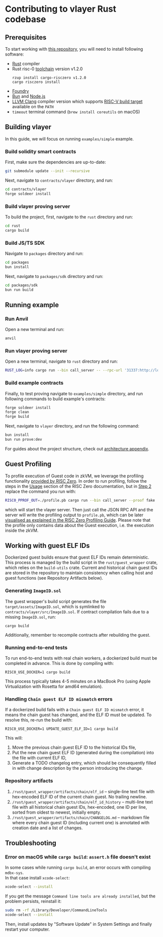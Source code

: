 # Contributing to vlayer Rust codebase

## Prerequisites

To start working with [this repository](https://github.com/vlayer-xyz/vlayer), you will need to install following software:

- [Rust](https://www.rust-lang.org/tools/install) compiler
- Rust risc-0 [toolchain](https://dev.risczero.com/api/zkvm/quickstart) version v1.2.0
  ```
  rzup install cargo-risczero v1.2.0
  cargo risczero install
  ```
- [Foundry](https://book.getfoundry.sh/getting-started/installation)
- [Bun](https://bun.sh) and [Node.js](https://nodejs.org)
- [LLVM Clang](https://clang.llvm.org/) compiler version which supports [RISC-V build target](https://llvm.org/docs/RISCVUsage.html) available on the `PATH`
- `timeout` terminal command (`brew install coreutils` on macOS)

## Building vlayer
 
In this guide, we will focus on running `examples/simple` example.

### Build solidity smart contracts

First, make sure the dependencies are up-to-date:

```sh
git submodule update --init --recursive
```

Next, navigate to `contracts/vlayer` directory, and run:

```sh
cd contracts/vlayer
forge soldeer install
```

###  Build vlayer proving server

To build the project, first, navigate to the `rust` directory and run:

```sh
cd rust
cargo build
```

### Build JS/TS SDK

Navigate to `packages` directory and run:

```sh
cd packages
bun install
```

Next, navigate to `packages/sdk` directory and run:

```sh
cd packages/sdk
bun run build
```

## Running example


### Run Anvil

Open a new terminal and run:

```sh
anvil
```

### Run vlayer proving server

Open a new terminal, navigate to `rust` directory and run:

```sh
RUST_LOG=info cargo run --bin call_server -- --rpc-url '31337:http://localhost:8545' --proof fake
```

### Build example contracts

Finally, to test proving navigate to `examples/simple` directory, and run following commands to build example's contracts: 

```sh
forge soldeer install
forge clean 
forge build
```

Next, navigate to `vlayer` directory, and run the following command:

```sh
bun install 
bun run prove:dev
``` 

For guides about the project structure, check out [architecture appendix](/appendix/architecture/overview.html).

## Guest Profiling

To profile execution of Guest code in zkVM, we leverage the profiling functionality [provided by RISC Zero](https://dev.risczero.com/api/zkvm/profiling). In order to run profiling, follow the steps in the [Usage](https://dev.risczero.com/api/zkvm/profiling#usage) section of the RISC Zero documentation, but in [Step 2](https://dev.risczero.com/api/zkvm/profiling#step-2-running) replace the command you run with:

```sh
RISC0_PPROF_OUT=./profile.pb cargo run --bin call_server --proof fake
```

which will start the vlayer server. Then just call the JSON RPC API and the server will write the profiling output to `profile.pb`, which can be later [visualised as explained in the RISC Zero Profiling Guide](https://dev.risczero.com/api/zkvm/profiling#step-3-visualization). Please note that the profile only contains data about the Guest execution, i.e. the execution inside the zkVM.

## Working with guest ELF IDs

Dockerized guest builds ensure that guest ELF IDs remain deterministic. This process is managed by the build script in the `rust/guest_wrapper` crate, which relies on the `build-utils` crate. Current and historical chain guest IDs are stored in the repository to maintain consistency when calling host and guest functions (see Repository Artifacts below).

### Generating `ImageID.sol`

The guest wrapper's build script generates the file `target/assets/ImageID.sol`, which is symlinked to `contracts/vlayer/src/ImageID.sol`.
If contract compilation fails due to a missing `ImageID.sol`, run:

    cargo build

Additionally, remember to recompile contracts after rebuilding the guest.

### Running end-to-end tests

To run end-to-end tests with real chain workers, a dockerized build must be completed in advance. This is done by compiling with:

    RISC0_USE_DOCKER=1 cargo build

This process typically takes 4-5 minutes on a MacBook Pro (using Apple Virtualization with Rosetta for amd64 emulation).

### Handling `Chain guest ELF ID mismatch` errors

If a dockerized build fails with a `Chain guest ELF ID mismatch` error, it means the chain guest has changed, and the ELF ID must be updated. To resolve this, re-run the build with:

    RISC0_USE_DOCKER=1 UPDATE_GUEST_ELF_ID=1 cargo build

This will:
  1. Move the previous chain guest ELF ID to the historical IDs file,
  2. Put the new chain guest ELF ID (generated during the compilation) into the file with current ELF ID,
  3. Generate a TODO changelog entry, which should be consequently filled in with change description by the person introducing the change.

### Repository artifacts

  1. `/rust/guest_wrapper/artifacts/chain/elf_id`  – single-line text file with hex-encoded ELF ID of the current chain guest. No trailing newline.
  2. `/rust/guest_wrapper/artifacts/chain/elf_id_history` – multi-line text file with all historical chain guest IDs, hex-encoded, one ID per line, sorted from oldest to newest, initially empty.
  3. `/rust/guest_wrapper/artifacts/chain/CHANGELOG.md` – markdown file where every chain guest ID (including current one) is annotated with creation date and a list of changes.

## Troubleshooting

### Error on macOS while `cargo build`: `assert.h` file doesn't exist

In some cases while running `cargo build`, an error occurs with compiling `mdbx-sys`.  
In that case install `xcode-select`:
``` sh
xcode-select --install
```
If you get the message `Command line tools are already installed`, but the problem persists, reinstall it:
``` sh
sudo rm -rf /Library/Developer/CommandLineTools
xcode-select --install
```
Then, install updates by "Software Update" in System Settings and finally restart your computer.
